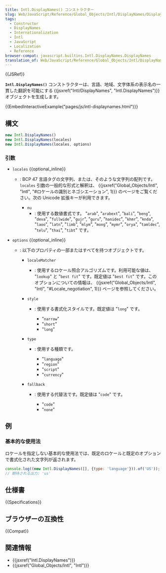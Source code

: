 ```yaml
---
title: Intl.DisplayNames() コンストラクター
slug: Web/JavaScript/Reference/Global_Objects/Intl/DisplayNames/DisplayNames
tags:
  - Constructor
  - DisplayNames
  - Internationalization
  - Intl
  - JavaScript
  - Localization
  - Reference
browser-compat: javascript.builtins.Intl.DisplayNames.DisplayNames
translation_of: Web/JavaScript/Reference/Global_Objects/Intl/DisplayNames/DisplayNames
---
```

{{JSRef}}

**`Intl.DisplayNames()`** コンストラクターは、言語、地域、文字体系の表示名の一貫した翻訳を可能にする {{jsxref("Intl/DisplayNames", "Intl.DisplayNames")}} オブジェクトを生成します。

{{EmbedInteractiveExample("pages/js/intl-displaynames.html")}}

<!-- The source for this interactive example is stored in a GitHub repository. If you'd like to contribute to the interactive examples project, please clone https://github.com/mdn/interactive-examples and send us a pull request. -->

## 構文

```js
new Intl.DisplayNames()
new Intl.DisplayNames(locales)
new Intl.DisplayNames(locales, options)
```

### 引数

- `locales` {{optional_inline}}

  - : BCP 47 言語タグの文字列、または、そのような文字列の配列です。 `locales` 引数の一般的な形式と解釈は、 {{jsxref("Global_Objects/Intl", "Intl", "#ロケールの識別とネゴシエーション", 1)}} のページをご覧ください。次の Unicode 拡張キーが利用できます。

    - `nu`
      - : 使用する数値書式です。
        "`arab`", "`arabext`", "`bali`",
        "`beng`", "`deva`", "`fullwide`",
        "`gujr`", "`guru`", "`hanidec`",
        "`khmr`", "`knda`", "`laoo`",
        "`latn`", "`limb`", "`mlym`",
        "`mong`", "`mymr`", "`orya`",
        "`tamldec`", "`telu`", "`thai`",
        "`tibt`" です。

- `options` {{optional_inline}}

  - : 以下のプロパティの一部またはすべてを持つオブジェクトです。

    - `localeMatcher`
      - : 使用するロケール照合アルゴリズムです。利用可能な値は、
        "`lookup`" と "`best fit`" です。既定値は
        "`best fit`" です。このオプションについての情報は、
        {{jsxref("Global_Objects/Intl", "Intl", "#Locale_negotiation", 1)}} ページを参照してください。
    - `style`

      - : 使用する書式化スタイルです。既定値は "`long`" です。

        - "`narrow`"
        - "`short`"
        - "`long`"

    - `type`

      - : 使用する種類です。

        - "`language`"
        - "`region`"
        - "`script`"
        - "`currency`"

    - `fallback`

      - : 使用する代替法です。既定値は "`code`" です。

        - "`code`"
        - "`none`"

## 例

### 基本的な使用法

ロケールを指定しない基本的な使用法では、既定のロケールと既定のオプションで書式化された文字列が返されます。

```js
console.log((new Intl.DisplayNames([], {type: 'language'})).of('US'));
// 期待される出力: 'us'
```

## 仕様書

{{Specifications}}

## ブラウザーの互換性

{{Compat}}

## 関連情報

- {{jsxref("Intl.DisplayNames")}}
- {{jsxref("Global_Objects/Intl", "Intl")}}
